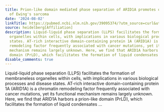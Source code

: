 ```yaml
---
title: Prion-like domain mediated phase separation of ARID1A promotes oncogenic potential
  of Ewing's sarcoma
date: '2024-08-02'
linkTitle: https://pubmed.ncbi.nlm.nih.gov/39095374/?utm_source=curl&utm_medium=rss&utm_campaign=pubmed-2&utm_content=1FakS-2QOkCT8HsMOQP1bCRQ4YzyumYOmxmF0moLsQ3dFB1E9V&fc=20220326224207&ff=20240803181444&v=2.18.0.post9+e462414
source: heidelberg[Affiliation]
description: Liquid-liquid phase separation (LLPS) facilitates the formation of membraneless
  organelles within cells, with implications in various biological processes and disease
  states. AT-rich interactive domain-containing protein 1A (ARID1A) is a chromatin
  remodeling factor frequently associated with cancer mutations, yet its functional
  mechanism remains largely unknown. Here, we find that ARID1A harbors a prion-like
  domain (PrLD), which facilitates the formation of liquid condensates ...
disable_comments: true
---
```

Liquid-liquid phase separation (LLPS) facilitates the formation of membraneless organelles within cells, with implications in various biological processes and disease states. AT-rich interactive domain-containing protein 1A (ARID1A) is a chromatin remodeling factor frequently associated with cancer mutations, yet its functional mechanism remains largely unknown. Here, we find that ARID1A harbors a prion-like domain (PrLD), which facilitates the formation of liquid condensates ...